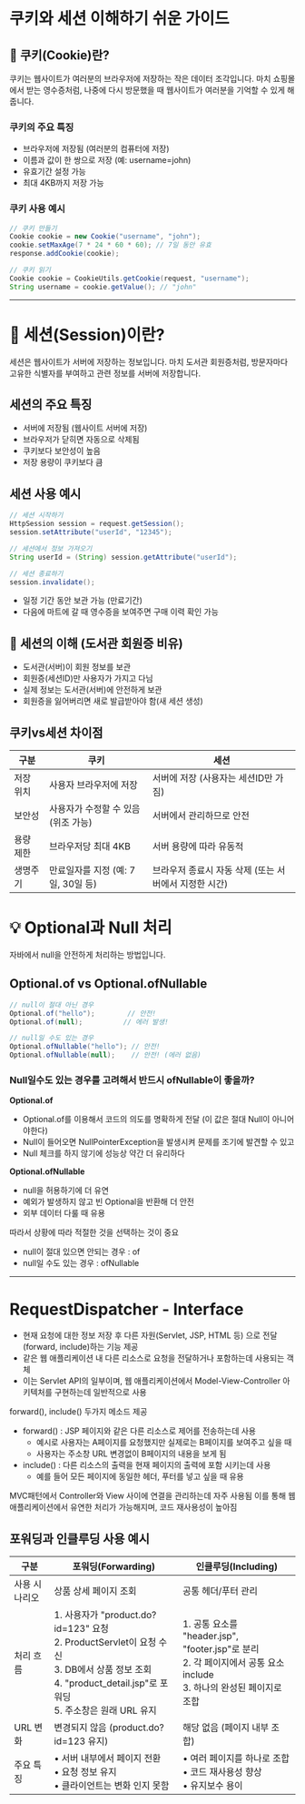 # 쿠키와 세션 이해하기 쉬운 가이드

## 🍪 쿠키(Cookie)란?

쿠키는 웹사이트가 여러분의 브라우저에 저장하는 작은 데이터 조각입니다. 마치 쇼핑몰에서 받는 영수증처럼, 나중에 다시 방문했을 때 웹사이트가 여러분을 기억할 수 있게 해줍니다.

### 쿠키의 주요 특징
- 브라우저에 저장됨 (여러분의 컴퓨터에 저장)
- 이름과 값이 한 쌍으로 저장 (예: username=john)
- 유효기간 설정 가능
- 최대 4KB까지 저장 가능

### 쿠키 사용 예시
```java
// 쿠키 만들기
Cookie cookie = new Cookie("username", "john");
cookie.setMaxAge(7 * 24 * 60 * 60); // 7일 동안 유효
response.addCookie(cookie);

// 쿠키 읽기
Cookie cookie = CookieUtils.getCookie(request, "username");
String username = cookie.getValue(); // "john"
```
---
# 🎫 세션(Session)이란?

세션은 웹사이트가 서버에 저장하는 정보입니다. 마치 도서관 회원증처럼, 방문자마다 고유한 식별자를 부여하고 관련 정보를 서버에 저장합니다.

## 세션의 주요 특징

- 서버에 저장됨 (웹사이트 서버에 저장)
- 브라우저가 닫히면 자동으로 삭제됨  
- 쿠키보다 보안성이 높음
- 저장 용량이 쿠키보다 큼

## 세션 사용 예시
```java
// 세션 시작하기
HttpSession session = request.getSession();
session.setAttribute("userId", "12345");

// 세션에서 정보 가져오기
String userId = (String) session.getAttribute("userId");

// 세션 종료하기
session.invalidate();
```

- 일정 기간 동안 보관 가능 (만료기간)
- 다음에 마트에 갈 때 영수증을 보여주면 구매 이력 확인 가능

## 🎫 세션의 이해 (도서관 회원증 비유)
- 도서관(서버)이 회원 정보를 보관
- 회원증(세션ID)만 사용자가 가지고 다님
- 실제 정보는 도서관(서버)에 안전하게 보관
- 회원증을 잃어버리면 새로 발급받아야 함(새 세션 생성)

## 쿠키vs세션 차이점 

| 구분 | 쿠키 | 세션 |
|------|------|------|
| 저장 위치 | 사용자 브라우저에 저장 | 서버에 저장 (사용자는 세션ID만 가짐) |
| 보안성 | 사용자가 수정할 수 있음 (위조 가능) | 서버에서 관리하므로 안전 |
| 용량 제한 | 브라우저당 최대 4KB | 서버 용량에 따라 유동적 |
| 생명주기 | 만료일자를 지정 (예: 7일, 30일 등) | 브라우저 종료시 자동 삭제 (또는 서버에서 지정한 시간) |

# 💡 Optional과 Null 처리

자바에서 null을 안전하게 처리하는 방법입니다.

## Optional.of vs Optional.ofNullable
```java
// null이 절대 아닌 경우
Optional.of("hello");        // 안전!
Optional.of(null);          // 에러 발생!

// null일 수도 있는 경우
Optional.ofNullable("hello"); // 안전!
Optional.ofNullable(null);    // 안전! (에러 없음)
```

### Null일수도 있는 경우를 고려해서 반드시 ofNullable이 좋을까?
**Optional.of**
- Optional.of를 이용해서 코드의 의도를 명확하게 전달 (이 값은 절대 Null이 아니어야한다)
- Null이 들어오면 NullPointerException을 발생시켜 문제를 조기에 발견할 수 있고
- Null 체크를 하지 않기에 성능상 약간 더 유리하다

**Optional.ofNullable**
- null을 허용하기에 더 유연
- 예외가 발생하지 않고 빈 Optional을 반환해 더 안전
- 외부 데이터 다룰 때 유용

따라서 상황에 따라 적절한 것을 선택하는 것이 중요
- null이 절대 있으면 안되는 경우 : of
- null일 수도 있는 경우 : ofNullable

---

# RequestDispatcher - Interface
- 현재 요청에 대한 정보 저장 후 다른 자원(Servlet, JSP, HTML 등) 으로 전달(forward, include)하는 기능 제공
- 같은 웹 애플리케이션 내 다른 리소스로 요청을 전달하거나 포함하는데 사용되는 객체
- 이는 Servlet API의 일부이며, 웹 애플리케이션에서 Model-View-Controller 아키텍처를 구현하는데 일반적으로 사용

forward(), include() 두가지 메소드 제공
- forward() : JSP 페이지와 같은 다른 리소스로 제어를 전송하는데 사용 
  - 예시로 사용자는 A페이지를 요청했지만 실제로는 B페이지를 보여주고 싶을 때
  - 사용자는 주소창 URL 변경없이 B페이지의 내용을 보게 됨
- include() : 다른 리소스의 출력을 현재 페이지의 출력에 포함 시키는데 사용
  - 예를 들어 모든 페이지에 동일한 헤더, 푸터를 넣고 싶을 때 유용

MVC패턴에서 Controller와 View 사이에 연결을 관리하는데 자주 사용됨
이를 통해 웹 애플리케이션에서 유연한 처리가 가능해지며, 코드 재사용성이 높아짐

## 포워딩과 인클루딩 사용 예시

| 구분 | 포워딩(Forwarding) | 인클루딩(Including) |
|------|-------------------|-------------------|
| 사용 시나리오 | 상품 상세 페이지 조회 | 공통 헤더/푸터 관리 |
| 처리 흐름 | 1. 사용자가 "product.do?id=123" 요청<br>2. ProductServlet이 요청 수신<br>3. DB에서 상품 정보 조회<br>4. "product_detail.jsp"로 포워딩<br>5. 주소창은 원래 URL 유지 | 1. 공통 요소를 "header.jsp", "footer.jsp"로 분리<br>2. 각 페이지에서 공통 요소 include<br>3. 하나의 완성된 페이지로 조합 |
| URL 변화 | 변경되지 않음 (product.do?id=123 유지) | 해당 없음 (페이지 내부 조합) |
| 주요 특징 | • 서버 내부에서 페이지 전환<br>• 요청 정보 유지<br>• 클라이언트는 변화 인지 못함 | • 여러 페이지를 하나로 조합<br>• 코드 재사용성 향상<br>• 유지보수 용이 |

